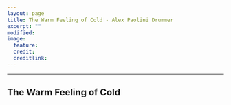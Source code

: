 ```yaml
---
layout: page
title: The Warm Feeling of Cold - Alex Paolini Drummer
excerpt: ""
modified: 
image:
  feature:
  credit: 
  creditlink: 
---
```


---

## The Warm Feeling of Cold

